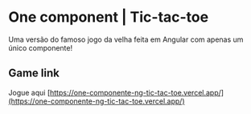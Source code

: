 # One component | Tic-tac-toe

Uma versão do famoso jogo da velha feita em Angular com apenas um único componente!

## Game link

Jogue aqui [https://one-componente-ng-tic-tac-toe.vercel.app/](https://one-componente-ng-tic-tac-toe.vercel.app/)
